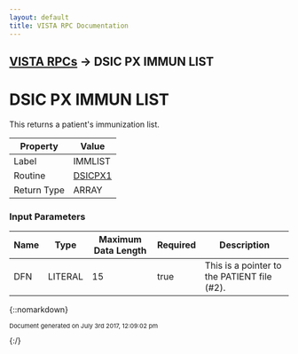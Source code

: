 ```yaml
---
layout: default
title: VISTA RPC Documentation
---
```


## [VISTA RPCs](TableOfContents) &#8594; DSIC PX IMMUN LIST
# DSIC PX IMMUN LIST

This returns a patient's immunization list.

Property | Value
--- | ---
Label | IMMLIST
Routine | [DSICPX1](http://code.osehra.org/dox/Routine_DSICPX1_source.html)
Return Type | ARRAY


### Input Parameters

Name | Type | Maximum Data Length | Required | Description
--- | --- | --- | --- | ---
DFN | LITERAL | 15 | true | This is a pointer to the PATIENT file (#2).



{::nomarkdown} <br/><p style="font-size: 11px">Document generated on July 3rd 2017, 12:09:02 pm</p>{:/}